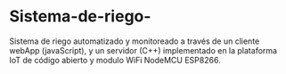 # Sistema-de-riego-
Sistema de riego automatizado y monitoreado a través de un cliente webApp (javaScript), y un servidor (C++) implementado en la plataforma IoT de código abierto y modulo WiFi NodeMCU ESP8266.
